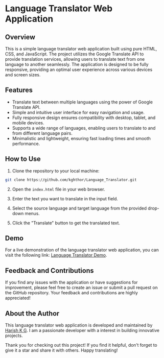 # Language Translator Web Application


## Overview

This is a simple language translator web application built using pure HTML, CSS, and JavaScript. The project utilizes the Google Translate API to provide translation services, allowing users to translate text from one language to another seamlessly. The application is designed to be fully responsive, providing an optimal user experience across various devices and screen sizes.

## Features

- Translate text between multiple languages using the power of Google Translate API.
- Simple and intuitive user interface for easy navigation and usage.
- Fully responsive design ensures compatibility with desktop, tablet, and mobile devices.
- Supports a wide range of languages, enabling users to translate to and from different language pairs.
- Minimalistic and lightweight, ensuring fast loading times and smooth performance.

## How to Use

1. Clone the repository to your local machine:

```bash
git clone https://github.com/kghthor/Language_Translator.git
```

2. Open the `index.html` file in your web browser.

3. Enter the text you want to translate in the input field.

4. Select the source language and target language from the provided drop-down menus.

5. Click the "Translate" button to get the translated text.

## Demo

For a live demonstration of the language translator web application, you can visit the following link: <a href="https://kghthor.github.io/Language_Translator" target="_blank">Language Translator Demo</a>.


## Feedback and Contributions

If you find any issues with the application or have suggestions for improvement, please feel free to create an issue or submit a pull request on the GitHub repository. Your feedback and contributions are highly appreciated!

## About the Author

This language translator web application is developed and maintained by [Harish K G](https://github.com/kghthor). I am a passionate developer with a interest in building  innovative projects.

Thank you for checking out this project! If you find it helpful, don't forget to give it a star and share it with others. Happy translating!

